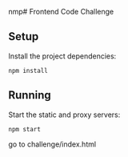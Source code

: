 nmp#  Frontend Code Challenge

## Setup

Install the project dependencies:

`npm install`

## Running


Start the static and proxy servers:

`npm start`

go to challenge/index.html 